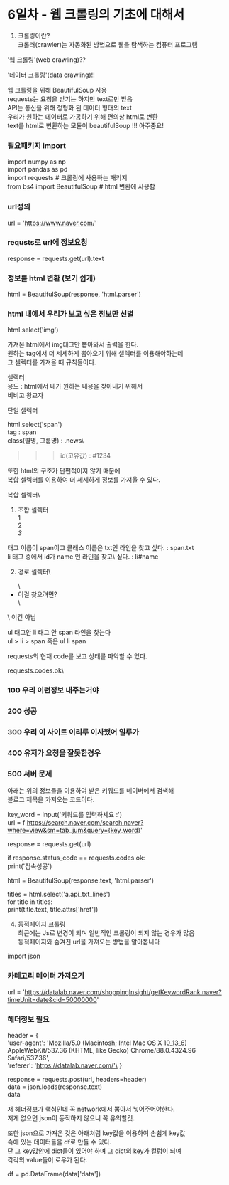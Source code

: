 # 6일차 - 웹 크롤링의 기초에 대해서

1. 크롤링이란?\
크롤러(crawler)는 자동화된 방법으로 웹을 탐색하는 컴퓨터 프로그램

'웹 크롤링'(web crawling)??

'데이터 크롤링'(data crawling)!!

웹 크롤링을 위해 BeautifulSoup 사용\
requests는 요청을 받기는 하지만 text로만 받음\
API는 통신을 위해 정형화 된 데이터 형태의 text\
우리가 원하는 데이터로 가공하기 위해 편의상 html로 변환\
text를 html로 변환하는 모듈이 beautifulSoup !!! 아주중요!

### 필요패키지 import
import numpy as np\
import pandas as pd\
import requests # 크롤링에 사용하는 패키지\
from bs4 import BeautifulSoup # html 변환에 사용함

### url정의
url = 'https://www.naver.com/'

### requsts로 url에 정보요청
response = requests.get(url).text

### 정보를 html 변환 (보기 쉽게)
html = BeautifulSoup(response, 'html.parser')

### html 내에서 우리가 보고 싶은 정보만 선별
html.select('img')

가져온 html에서 img태그만 뽑아와서 출력을 한다.\
원하는 tag에서 더 세세하게 뽑아오기 위해 셀렉터를 이용해야하는데\
그 셀렉터를 가져올 때 규칙들이다.

셀렉터\
용도 : html에서 내가 원하는 내용을 찾아내기 위해서\
<span class="news" id="1234">비비고 왕교자</span>

단일 셀렉터

html.select('span')\
tag : span\
class(별명, 그룹명) : .news\
>>> id(고유값) : #1234

또한 html의 구조가 단편적이지 않기 때문에 \
복합 셀렉터를 이용하여 더 세세하게 정보를 가져올 수 있다.

복합 셀렉터\
1. 조합 셀렉터\
<span>1</span>\
<span class="txt">2</span>\
<em class="txt">3</em>

태그 이름이 span이고 클래스 이름은 txt인 라인을 찾고 싶다. : span.txt \
li 태그 중에서 id가 name 인 라인을 찾고\ 싶다. : li#name

2. 경로 셀렉터\
<ul>\
    <li><span>이걸 찾으려면?</span></li>\
</ul>\
<span>이건 아님</span>

ul 태그안 li 태그 안 span 라인을 찾는다\
ul > li > span 혹은 ul li span

requests의 현재 code를 보고 상태를 파악할 수 있다.

requests.codes.ok\
### 100 우리 이런정보 내주는거야
### 200 성공
### 300 우리 이 사이트 이리루 이사했어 일루가
### 400 유저가 요청을 잘못한경우
### 500 서버 문제

아래는 위의 정보들을 이용하여 받은 키워드를 네이버에서 검색해\
블로그 제목을 가져오는 코드이다.

key_word = input('키워드를 입력하세요 :')\
url = f'https://search.naver.com/search.naver?where=view&sm=tab_jum&query={key_word}'

response = requests.get(url)

if response.status_code == requests.codes.ok:\
    print('접속성공')

html = BeautifulSoup(response.text, 'html.parser')

titles = html.select('a.api_txt_lines')\
for title in titles:\
    print(title.text, title.attrs['href'])


4. 동적페이지 크롤링\
최근에는 Js로 변경이 되며 일반적인 크롤링이 되지 않는 경우가 많음\
동적페이지와 숨겨진 url을 가져오는 방법을 알아봅니다

import json

### 카테고리 데이터 가져오기
url = 'https://datalab.naver.com/shoppingInsight/getKeywordRank.naver?timeUnit=date&cid=50000000'

### 헤더정보 필요
header = {\
    'user-agent': 'Mozilla/5.0 (Macintosh; Intel Mac OS X 10_13_6) AppleWebKit/537.36 (KHTML, like Gecko) Chrome/88.0.4324.96 Safari/537.36',\
    'referer': 'https://datalab.naver.com/'\
}

response = requests.post(url, headers=header)\
data = json.loads(response.text)\
data

저 헤더정보가 핵심인데 꼭 network에서 뽑아서 넣어주어야한다.\
저게 없으면 json이 동작하지 않으니 꼭 유의할것.

또한 json으로 가져온 것은 아래처럼 key값을 이용하여 손쉽게 key값\
속에 있는 데이터들을 df로 만들 수 있다.\
단 그 key값안에 dict들이 있어야 하며 그 dict의 key가 컬럼이 되며\
각각의 value들이 로우가 된다.

df = pd.DataFrame(data['data'])
